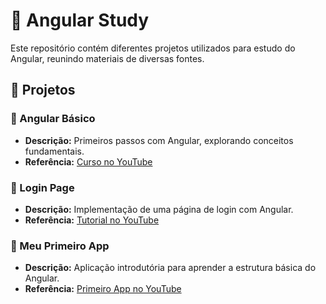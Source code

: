 # 📁 Angular Study

Este repositório contém diferentes projetos utilizados para estudo do Angular, reunindo materiais de diversas fontes.

## 📂 Projetos

### 🔹 Angular Básico
- **Descrição:** Primeiros passos com Angular, explorando conceitos fundamentais.  
- **Referência:** [Curso no YouTube](https://www.youtube.com/watch?v=zXL0hmil964&list=PLWXw8Gu52TRKj3tFWHlkheh8rLQRqQ1__)

### 🔹 Login Page
- **Descrição:** Implementação de uma página de login com Angular.  
- **Referência:** [Tutorial no YouTube](https://www.youtube.com/watch?v=6qbuuPM_de4)

### 🔹 Meu Primeiro App
- **Descrição:** Aplicação introdutória para aprender a estrutura básica do Angular.  
- **Referência:** [Primeiro App no YouTube](https://www.youtube.com/watch?v=VumdXFJ4n7o)

